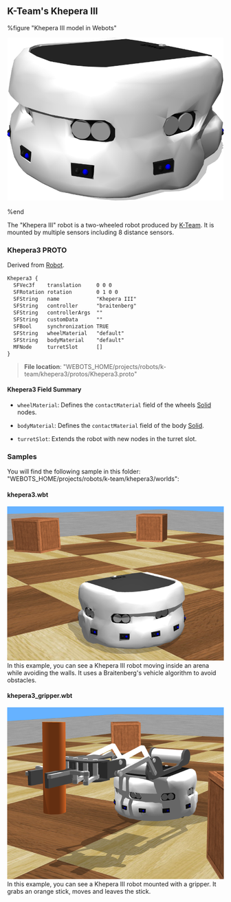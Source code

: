 ## K-Team's Khepera III

%figure "Khepera III model in Webots"

![model.png](images/robots/khepera3/model.png)

%end

The "Khepera III" robot is a two-wheeled robot produced by [K-Team](https://www.k-team.com/mobile-robotics-products/old-products/khepera-iii).
It is mounted by multiple sensors including 8 distance sensors.

### Khepera3 PROTO

Derived from [Robot](../reference/robot.md).

```
Khepera3 {
  SFVec3f    translation     0 0 0
  SFRotation rotation        0 1 0 0
  SFString   name            "Khepera III"
  SFString   controller      "braitenberg"
  SFString   controllerArgs  ""
  SFString   customData      ""
  SFBool     synchronization TRUE
  SFString   wheelMaterial   "default"
  SFString   bodyMaterial    "default"
  MFNode     turretSlot      []
}
```

> **File location**: "WEBOTS\_HOME/projects/robots/k-team/khepera3/protos/Khepera3.proto"

#### Khepera3 Field Summary

- `wheelMaterial`: Defines the `contactMaterial` field of the wheels [Solid](../reference/solid.md) nodes.

- `bodyMaterial`: Defines the `contactMaterial` field of the body [Solid](../reference/solid.md).

- `turretSlot`: Extends the robot with new nodes in the turret slot.

### Samples

You will find the following sample in this folder: "WEBOTS\_HOME/projects/robots/k-team/khepera3/worlds":

#### khepera3.wbt

![khepera3.wbt.png](images/robots/khepera3/khepera3.wbt.png) In this example, you can see a Khepera III robot moving inside an arena while avoiding the walls.
It uses a Braitenberg's vehicle algorithm to avoid obstacles.

#### khepera3\_gripper.wbt

![khepera3_gripper.wbt.png](images/robots/khepera3/khepera3_gripper.wbt.png) In this example, you can see a Khepera III robot mounted with a gripper.
It grabs an orange stick, moves and leaves the stick.
